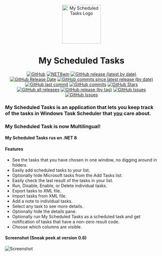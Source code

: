 <p align="center">
  <a target="_blank" rel="noopener noreferrer">
    <img width="128" src="https://github.com/Timthreetwelve/MyScheduledTasks/assets/43152358/044e6aeb-d82e-4154-a6a4-a4607fe047bc" alt="My Scheduled Tasks Logo">
  </a>
</p>
<h1 align="center">
  My Scheduled Tasks
</h1>
<div align="center">
  
[![GitHub](https://img.shields.io/github/license/Timthreetwelve/MyScheduledTasks?style=plastic)](https://github.com/Timthreetwelve/MyScheduledTasks/blob/main/LICENSE)
[![NET8win](https://img.shields.io/badge/.NET-8.0--Windows-blueviolet?style=plastic)](https://dotnet.microsoft.com/en-us/download)
[![GitHub release (latest by date)](https://img.shields.io/github/v/release/Timthreetwelve/MyScheduledTasks?style=plastic)](https://github.com/Timthreetwelve/MyScheduledTasks/releases/latest)
[![GitHub Release Date](https://img.shields.io/github/release-date/timthreetwelve/MyScheduledTasks?style=plastic&color=orange)](https://github.com/Timthreetwelve/MyScheduledTasks/releases/latest)
[![GitHub commits since latest release (by date)](https://img.shields.io/github/commits-since/timthreetwelve/MyScheduledTasks/latest?style=plastic)](https://github.com/Timthreetwelve/MyScheduledTasks/commits/main)
[![GitHub last commit](https://img.shields.io/github/last-commit/timthreetwelve/MyScheduledTasks?style=plastic)](https://github.com/Timthreetwelve/MyScheduledTasks/commits/main)
[![GitHub commits](https://img.shields.io/github/commit-activity/m/timthreetwelve/MyScheduledTasks?style=plastic)](https://github.com/Timthreetwelve/MyScheduledTasks/commits/main)
[![GitHub Stars](https://img.shields.io/github/stars/timthreetwelve/MyScheduledTasks?style=plastic&color=goldenrod&logo=github)](https://docs.github.com/en/get-started/exploring-projects-on-github/saving-repositories-with-stars)
[![GitHub all releases](https://img.shields.io/github/downloads/Timthreetwelve/MyScheduledTasks/total?style=plastic&label=total%20downloads)](https://github.com/Timthreetwelve/MyScheduledTasks/releases)
[![GitHub release (by tag)](https://img.shields.io/github/downloads/timthreetwelve/MyScheduledTasks/latest/total?style=plastic&color=2196F3&label=downloads%20latest%20version)](https://github.com/Timthreetwelve/MyScheduledTasks/releases/latest)
[![GitHub Issues](https://img.shields.io/github/issues/timthreetwelve/MyScheduledTasks?style=plastic&color=orangered)](https://github.com/Timthreetwelve/MyScheduledTasks/issues)
[![GitHub Issues](https://img.shields.io/github/issues-closed/timthreetwelve/MyScheduledTasks?style=plastic&color=slateblue)](https://github.com/Timthreetwelve/MyScheduledTasks/issues)

</div>

### My Scheduled Tasks is an application that lets you keep track of the tasks in Windows Task Scheduler that <ins>you</ins> care about.

### My Scheduled Task is now Multilingual!

#### My Scheduled Tasks rus on .NET 8

#### Features

* See the tasks that you have chosen in one window, no digging around in folders.
* Easily add scheduled tasks to your list.
* Optionally hide Microsoft tasks from the Add Tasks list.
* Easily check the last result of the tasks in your list.
* Run, Disable, Enable, or Delete individual tasks.
* Export tasks to XML file.
* Import tasks from XML file.
* Add a note to individual tasks.
* Select any task to see more details.
* Optionally hide the details pane.
* Optionally run My Scheduled Tasks as a scheduled task and get notification of tasks that have a non-zero result code.
* Choose which columns are visible.

#### Screenshot (Sneak peek at version 0.6)
![Screenshot](https://github.com/Timthreetwelve/MyScheduledTasks/blob/main/Images/MyScheduledTasks_v6.png)
